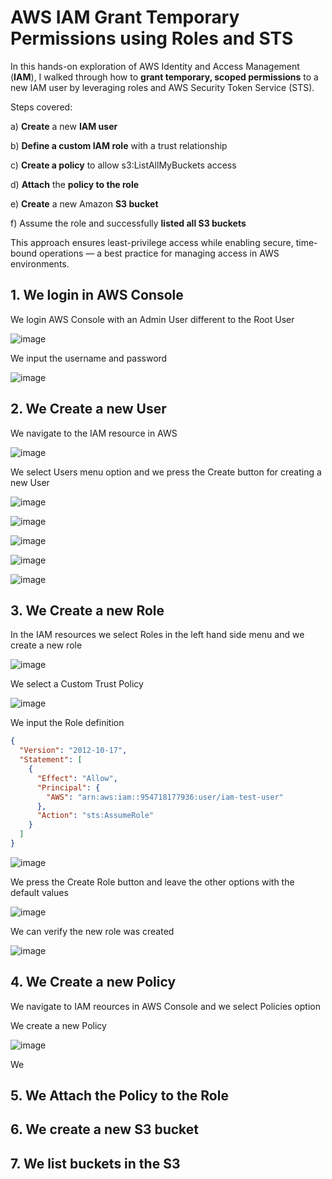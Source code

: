 # AWS IAM Grant Temporary Permissions using Roles and STS

In this hands-on exploration of AWS Identity and Access Management (**IAM**), I walked through how to **grant temporary, scoped permissions** to a new IAM user by leveraging roles and AWS Security Token Service (STS).

Steps covered: 

a) **Create** a new **IAM user**

b) **Define a custom IAM role** with a trust relationship

c) **Create a policy** to allow s3:ListAllMyBuckets access

d) **Attach** the **policy to the role**

e) **Create** a new Amazon **S3 bucket**

f) Assume the role and successfully **listed all S3 buckets**

This approach ensures least-privilege access while enabling secure, time-bound operations — a best practice for managing access in AWS environments.

## 1. We login in AWS Console

We login AWS Console with an Admin User different to the Root User

![image](https://github.com/user-attachments/assets/bc0b9df7-b3f3-4c0f-ac6f-96465d328659)

We input the username and password

![image](https://github.com/user-attachments/assets/5cdde26d-ff81-4359-8671-6eff30b6cac2)

## 2. We Create a new User

We navigate to the IAM resource in AWS

![image](https://github.com/user-attachments/assets/9f409800-801a-4f5e-926b-97eeb4e4cf90)

We select Users menu option and we press the Create button for creating a new User

![image](https://github.com/user-attachments/assets/ac6a2828-96b8-4a7e-98b5-577c6bf0aacc)

![image](https://github.com/user-attachments/assets/dfeecf14-c723-4b75-84d5-cb0b713e8e2f)

![image](https://github.com/user-attachments/assets/f2b6c36b-aa44-4850-b870-d0cdc93e35a9)

![image](https://github.com/user-attachments/assets/007e01cf-f726-4fc7-9705-5699906039be)

![image](https://github.com/user-attachments/assets/6ea310dc-4873-49aa-b337-dfc5375249d6)

## 3. We Create a new Role

In the IAM resources we select Roles in the left hand side menu and we create a new role

![image](https://github.com/user-attachments/assets/adfa1db8-3d72-48c5-bdaa-290f66b195ed)

We select a Custom Trust Policy

![image](https://github.com/user-attachments/assets/ea4c62aa-062a-4793-bc3b-1d92839dfe85)

We input the Role definition

```json
{
  "Version": "2012-10-17",
  "Statement": [
    {
      "Effect": "Allow",
      "Principal": {
        "AWS": "arn:aws:iam::954718177936:user/iam-test-user"
      },
      "Action": "sts:AssumeRole"
    }
  ]
}
```

![image](https://github.com/user-attachments/assets/a393feda-7dda-46fd-b924-c821db7d1e99)

We press the Create Role button and leave the other options with the default values

![image](https://github.com/user-attachments/assets/110adbfb-fa26-4f8f-af40-56bed7754954)

We can verify the new role was created

![image](https://github.com/user-attachments/assets/74c176cc-ed80-4ad3-98ad-ca7247f8b2f7)

## 4. We Create a new Policy

We navigate to IAM reources in AWS Console and we select Policies option

We create a new Policy

![image](https://github.com/user-attachments/assets/fa03c388-2ab1-442a-878b-7ef6bd347392)

We 



## 5. We Attach the Policy to the Role




## 6. We create a new S3 bucket



## 7. We list buckets in the S3











 
